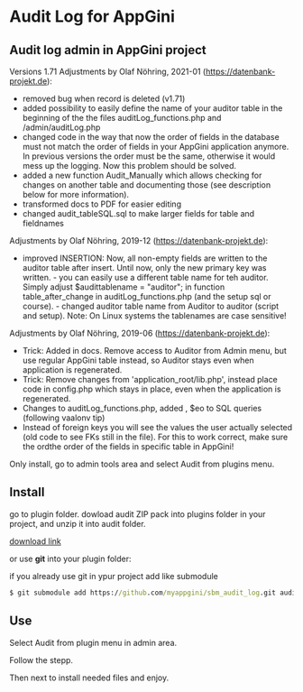 # Audit Log for AppGini

## Audit log admin in AppGini project

Versions 1.71
Adjustments by Olaf Nöhring, 2021-01 (https://datenbank-projekt.de):
- removed bug when record is deleted (v1.71)
- added possibility to easily define the name of your auditor table in the beginning of the the files
auditLog_functions.php and /admin/auditLog.php
- changed code in the way that now the order of fields in the database must not match the order of
fields in your AppGini application anymore. In previous versions the order must be the same,
otherwise it would mess up the logging. Now this problem should be solved.
- added a new function Audit_Manually which allows checking for changes on another table and
documenting those (see description below for more information).
- transformed docs to PDF for easier editing
- changed audit_tableSQL.sql to make larger fields for table and fieldnames

Adjustments by Olaf Nöhring, 2019-12 (https://datenbank-projekt.de):
- improved INSERTION: Now, all non-empty fields are written to the auditor table after insert.
Until now, only the new primary key was written. - you can easily use a different table name for teh
auditor. Simply adjust
$audittablename = "auditor";
in function table_after_change in auditLog_functions.php (and the setup sql or course). - changed
auditor table name from Auditor to auditor (script and setup). Note: On Linux systems the
tablenames are case sensitive!

Adjustments by Olaf Nöhring, 2019-06 (https://datenbank-projekt.de):
- Trick: Added in docs. Remove access to Auditor from Admin menu, but use regular AppGini table
instead, so Auditor stays even when application is regenerated.
- Trick: Remove changes from 'application_root/lib.php', instead place code in config.php which
stays in place, even when the application is regenerated.
- Changes to auditLog_functions.php, added , $eo to SQL queries (following vaalonv tip)
- Instead of foreign keys you will see the values the user actually selected (old code to see FKs still in the file). For this to work correct, make sure the ordthe order of the fields in specific table in AppGini!

Only install, go to admin tools area and select Audit from plugins menu.

## Install

go to plugin folder.
dowload audit ZIP pack into plugins folder in your project, and unzip it into audit folder.

[download link](https://github.com//myappgini/sbm_audit_log/archive/main.zip)

or use **git** into your plugin folder:

if you already use git in ypur project add like submodule
```cmd
$ git submodule add https://github.com/myappgini/sbm_audit_log.git audit
```

## Use

Select Audit from plugin menu in admin area.

Follow the stepp.

Then next to install needed files and enjoy.
